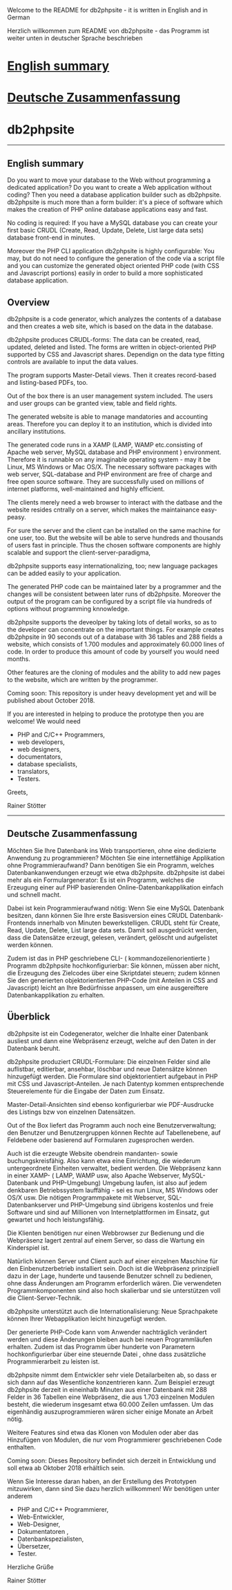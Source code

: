 Welcome to the README for db2phpsite - it is written in English and in German

Herzlich willkommen zum README von db2phpsite - das Programm ist weiter unten in deutscher Sprache beschrieben

# [English summary](#summary-english)
# [Deutsche Zusammenfassung](#summary-german)

# db2phpsite

-----------------------------------------------------
<a name="summary-english"></a>English summary
-----------------------------------------------------

Do you want to move your database to the Web without programming a dedicated application? Do you want to create a Web application without coding? Then you need a database application builder such as db2phpsite. db2phpsite is much more than a form builder: it's a piece of software which makes the creation of PHP online database applications easy and fast.

No coding is required: If you have a MySQL database you can create your first basic CRUDL (Create, Read, Update, Delete, List large data sets) database front-end in minutes.

Moreover the PHP CLI application db2phpsite is highly configurable: You may, but do not need to configure the generation of the code via a script file and you can customize the generated object oriented PHP code (with CSS and Javascript portions) easily in order to build a more sophisticated database application.

## Overview

db2phpsite is a code generator, which analyzes the contents of a database and then creates a web site, which  is based on the data in the database.

db2phpsite produces CRUDL-forms: The data can be created, read, updated, deleted and listed. The forms are written in object-oriented PHP supported by CSS and Javascript shares. Dependign on the data type fitting controls are available to input the data values.

The program supports Master-Detail views. Then it creates record-based and listing-based PDFs, too.

Out of the box there is an user management system included. The users and user groups can be granted view, table and field rights.

The generated website is able to manage mandatories and accounting areas. Therefore you can deploy it to an institution, which is divided into ancillary institutions.

The generated code runs in a XAMP (LAMP, WAMP etc.consisting of Apache web server, MySQL database and PHP environment ) environment. Therefore it is runnable on any imaginable operating system - may it be Linux, MS Windows or Mac OS/X. The necessary software packages with web server, SQL-database and PHP environment are free of charge and free open source software. They are successfully used on millions of internet platforms, well-maintained and highly efficient.

The clients merely need a web browser to interact with the datbase and the website resides cntrally on a server, which makes the maintainance easy-peasy.

For sure the server and the client can be installed on the same machine for one user, too. But the website will be able to serve hundreds and thousands of users fast in principle. Thus the chosen software components are highly scalable and support the client-server-paradigma,

db2phpsite supports easy internationalizing, too; new language packages can be added easily to your application.

The generated PHP code can be maintained later by a programmer and the changes will be consistent between later runs of db2phpsite. Moreover the output of the program can be configured by a script file via hundreds of options without programming knnowledge.

db2phpsite supports the deveolper by taking lots of detail works, so as to the developer can concentrate on the important things. For example creates db2phpsite in 90 seconds out of a database with 36 tables and 288 fields a website, which consists of 1.700 modules and approximately 60.000 lines of code. In order to produce this amount of code by yourself you would need months.

Other features are the cloning of modules and the ability to add new pages to the website, which are written by the programmer.

Coming soon: This repository is under heavy development yet and will be published about October 2018. 

If you are interested in helping to produce the prototype then you are welcome! We would need 
- PHP and C/C++ Programmers,
- web developers,
- web designers, 
- documentators,
- database specialists,
- translators,
- Testers.

Greets,

Rainer Stötter

-----------------------------------------------------
<a name="summary-german"></a>Deutsche Zusammenfassung
-----------------------------------------------------

Möchten Sie Ihre Datenbank ins Web transportieren, ohne eine dedizierte Anwendung zu programmieren?  Möchten Sie eine internetfähige Applikation ohne Programmieraufwand? Dann benötigen Sie ein Programm, welches Datenbankanwendungen erzeugt wie etwa db2phpsite. db2phpsite ist dabei mehr als ein Formulargenerator: Es ist ein Programm, welches die Erzeugung einer auf PHP basierenden Online-Datenbankapplikation einfach und schnell macht.

Dabei ist kein Programmieraufwand nötig: Wenn Sie eine MySQL Datenbank besitzen, dann können Sie Ihre erste Basisversion eines CRUDL Datenbank-Frontends innerhalb von Minuten bewerkstelligen. CRUDL steht für Create, Read, Update, Delete, List large data sets. Damit soll ausgedrückt werden, dass die Datensätze erzeugt, gelesen, verändert, gelöscht und aufgelistet werden können.

Zudem ist das in PHP geschriebene CLI- ( kommandozeilenorientierte ) Programm db2phpsite hochkonfigurierbar: Sie können, müssen aber nicht, die Erzeugung des Zielcodes über eine Skriptdatei steuern; zudem können Sie den generierten objektorientierten PHP-Code (mit Anteilen in CSS and Javascript) leicht an Ihre Bedürfnisse anpassen, um eine ausgereiftere Datenbankapplikation zu erhalten.

## Überblick

db2phpsite ist ein Codegenerator, welcher die Inhalte einer Datenbank ausliest und dann eine Webpräsenz erzeugt, welche auf den Daten in der Datenbank beruht.

db2phpsite produziert CRUDL-Formulare: Die einzelnen Felder sind alle auflistbar, editierbar, ansehbar, löschbar und neue
Datensätze können hinzugefügt werden. Die Formulare sind objektorientiert aufgebaut in PHP mit CSS und Javascript-Anteilen. Je nach Datentyp kommen entsprechende Steuerelemente für die Eingabe der Daten zum Einsatz.

Master-Detail-Ansichten sind ebenso konfigurierbar wie PDF-Ausdrucke des Listings bzw von einzelnen Datensätzen.

Out of the Box liefert das Programm auch noch eine  Benutzerverwaltung; den Benutzer und Benutzergruppen können Rechte auf Tabellenebene, auf Feldebene oder basierend auf Formularen zugesprochen werden.

Auch ist die erzeugte Website obendrein mandanten- sowie buchungskreisfähig. Also kann etwa eine  Einrichtung, die wiederum untergeordnete Einheiten verwaltet, bedient werden. Die Webpräsenz kann in einer XAMP- ( LAMP, WAMP usw, also Apache Webserver, MySQL-Datenbank und PHP-Umgebung) Umgebung laufen, ist also auf jedem denkbaren Betriebssystem lauffähig - sei es nun
Linux, MS Windows oder OS/X usw. Die nötigen Programmpakete mit Webserver, SQL-Datenbankserver und PHP-Umgebung sind übrigens kostenlos und freie Software und sind auf Millionen von Internetplattformen im Einsatz, gut gewartet und hoch leistungsfähig.

Die Klienten benötigen nur einen Webbrowser zur Bedienung und die Webpräsenz lagert zentral auf einem Server, so dass die Wartung ein Kinderspiel ist.

Natürlich können Server und Client auch auf einer einzelnen Maschine für den Einbenutzerbetrieb installiert sein. Doch ist die Webpräsenz prinzipiell dazu in der Lage, hunderte und tausende Benutzer schnell zu bedienen, ohne dass Änderungen am
Programm erforderlich wären. Die verwendeten Programmkomponenten sind also hoch skalierbar und sie unterstützen voll die Client-Server-Technik.

db2phpsite unterstützt auch die Internationalisierung: Neue Sprachpakete können Ihrer Webapplikation leicht hinzugefügt werden.

Der generierte PHP-Code kann vom Anwender nachträglich verändert werden und diese Änderungen bleiben auch bei neuen Programmläufen erhalten. Zudem ist das Programm über hunderte von Parametern hochkonfigurierbar über eine steuernde Datei , ohne dass zusätzliche Programmierarbeit zu leisten ist.

db2phpsite nimmt dem Entwickler sehr viele Detailarbeiten ab, so dass er sich dann auf das Wesentliche konzentrieren kann. Zum Beispiel erzeugt db2phpsite derzeit in eineinhalb Minuten aus einer Datenbank mit 288 Felder in 36 Tabellen eine Webpräsenz, die aus 1.703 einzelnen Modulen besteht, die wiederum insgesamt etwa 60.000 Zeilen umfassen. Um das eigenhändig auszuprogrammieren wären sicher einige Monate an Arbeit nötig.

Weitere Features sind etwa das Klonen von Modulen oder aber das Hinzufügen von Modulen, die nur vom Programmierer geschriebenen Code enthalten.

Coming soon: Dieses Repository befindet sich derzeit in Entwicklung und soll etwa ab Oktober 2018 erhältlich sein. 

Wenn Sie Interesse daran haben, an der Erstellung des Prototypen mitzuwirken, dann sind Sie dazu herzlich willkommen! Wir benötigen unter anderem 
- PHP and C/C++ Programmierer,
- Web-Entwickler, 
- Web-Designer, 
- Dokumentatoren ,
- Datenbankspezialisten,
- Übersetzer,
- Tester.

Herzliche Grüße

Rainer Stötter


